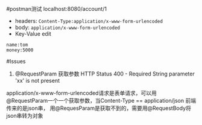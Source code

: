 
#postman测试
localhost:8080/account/1
* headers:
`Content-Type:application/x-www-form-urlencoded`
* body:
`application/x-www-form-urlencoded`
* Key-Value edit
````
name:tom
money:5000
````

#Issues
1. @RequestParam 获取参数 HTTP Status 400 - Required String parameter 'xx' is not present

application/x-www-form-urlencoded请求是表单请求，可以用@RequestParam一个一个获取参数，当Content-Type == application/json 前端传来的是json串，
用@RequesParam是获取不到的，需要用@RequestBody将json串转为对象